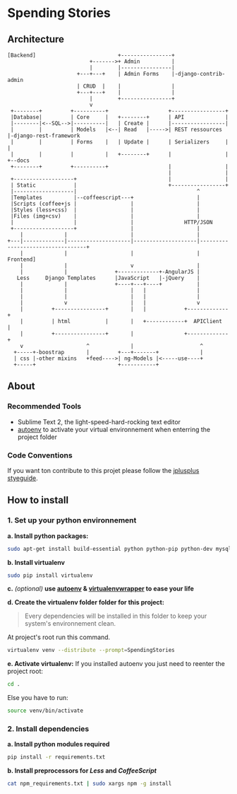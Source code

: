 # Spending Stories
## Architecture 
    [Backend]                          +----------------+
                              +------->+ Admin          |
                              |        |----------------|
                          +---+---+    | Admin Forms    |-django-contrib-admin
                          | CRUD  |    |                |
                          +---+---+    |                |
                              |        +----------------+
                              v
     +--------+         +----------+                   +-----------------+
     |Database|         | Core     |   +--------+      | API             |
     |--------|<--SQL-->|----------|   | Create |      |-----------------|
     |        |         | Models   |<--| Read   |----->| REST ressources |-django-rest-framework
     |        |         | Forms    |   | Update |      | Serializers     | |
     |        |         |          |   +--------+      |                 | +--docs
     +--------+         +----------+                   |                 |
                                                       |                 |
     +-------------------+                             |                 |
     | Static            |                             +-----------------+
     |-------------------|                                      ^
     |Templates          |--coffeescript---+                    |
     |Scripts (coffee+js |                 |                    |
     |Styles (less+css)  |                 |                    |
     |Files (img+csv)    |                 |                    |
     |                   |                 |                HTTP/JSON
     +-------------------+                 |                    |
        |             |                    |                    |
    +---|-------------|--------------------|--------------------|----------------------------------+
        |             |                    |                    |                          Frontend]
        |             |                    v                    |
        |             |               +-------------+-AngularJS |
       Less     Django Templates      |JavaScript   |-jQuery    |
        |             |               +----+---+----+           |
        |             |                    |   |                |
        |             |                    |   |                |
        |             v                    |   |                v
        |         +----------------+       |   |            +-------------+
        |         | html           |       |   +------------+  APIClient  |
        |         +----------------+       |                +-------------+
        v                    ^             |                     ^
      +-----+-boostrap       |         +---+-------+             |
      | css |-other mixins   +feed---->| ng-Models |<-----use----+
      +-----+                          +-----------+

## About 

### Recommended Tools

- Sublime Text 2, the light-speed-hard-rocking text editor
- [autoenv](https://github.com/kennethreitz/autoenv) to activate your virtual 
  environnement when enterring the project folder 

### Code Conventions

If you want ton contribute to this projet please follow the [jplusplus styeguide](https://github.com/jplusplus/styleguide).

## How to install
### 1. Set up your python environnement

**a. Install python packages:**

```bash
sudo apt-get install build-essential python python-pip python-dev mysql nodejs npm libapache2-mod-wsgi
```

**b. Install virtualenv**

```bash
sudo pip install virtualenv
```

**c.** *(optional)* **use [autoenv](https://github.com/kennethreitz/autoenv) & [virtualenvwrapper](http://virtualenvwrapper.readthedocs.org/en/latest/) to ease your life**

**d.  Create the virtualenv folder folder for this project:**
  > Every dependencies will be installed in this folder to keep your system's environnement clean.

At project's root run this command. 

```bash
virtualenv venv --distribute --prompt=SpendingStories
```

**e. Activate virtualenv:**
If you installed autoenv you just need to reenter the project root: 

```bash
cd .
```
Else you have to run: 

```bash
source venv/bin/activate 
```


### 2. Install dependencies
**a. Install python modules required**

```bash
pip install -r requirements.txt
``` 

**b. Install preprocessors for *Less* and *CoffeeScript***
    
```bash
cat npm_requirements.txt | sudo xargs npm -g install
```






